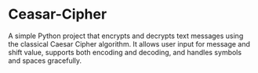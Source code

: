 # Ceasar-Cipher
A simple Python project that encrypts and decrypts text messages using the classical Caesar Cipher algorithm. It allows user input for message and shift value, supports both encoding and decoding, and handles symbols and spaces gracefully.
